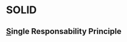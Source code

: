 # SOLID

## [S](https://en.wikipedia.org/wiki/Single+Responsability+Principle)ingle Responsability Principle
